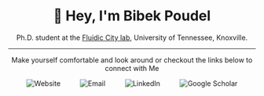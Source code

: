 <h1 align="center">👋 Hey, I'm Bibek Poudel</h1>
<p align="center">Ph.D. student at the <a href="https://poudel-bibek.github.io/handler/">Fluidic City lab</a>, University of Tennessee, Knoxville.</p>

---
<p align="center">Make yourself comfortable and look around or checkout the links below to connect with Me</p>

<div align="center" style="display: flex; justify-content: center; gap: 40px;">
    <a href="https://poudel-bibek.github.io/" style="display: flex; flex-direction: column; align-items: center; text-decoration: none; margin: 0; padding: 0;"> 
        <img src="https://img.icons8.com/fluency/48/domain.png" alt="Website" style="margin-bottom: 5px;">
    </a>
    <a href="mailto:iambibek@me.com" style="display: flex; flex-direction: column; align-items: center; text-decoration: none; margin: 0; padding: 0;"> 
        <img src="https://img.icons8.com/fluency/48/mail--v1.png" alt="Email" style="margin-bottom: 5px;">
    </a>
    <a href="https://www.linkedin.com/in/poudelbibek/" style="display: flex; flex-direction: column; align-items: center; text-decoration: none; margin: 0; padding: 0;"> 
        <img src="https://img.icons8.com/color/48/linkedin.png" alt="LinkedIn" style="margin-bottom: 5px;">
    </a>
    <a href="https://scholar.google.com/citations?user=PzBn1jgAAAAJ" style="display: flex; flex-direction: column; align-items: center; text-decoration: none; margin: 0; padding: 0;"> 
        <img src="https://img.icons8.com/color/48/google-scholar--v3.png" alt="Google Scholar" style="margin-bottom: 5px;"> 
    </a>
</div>
